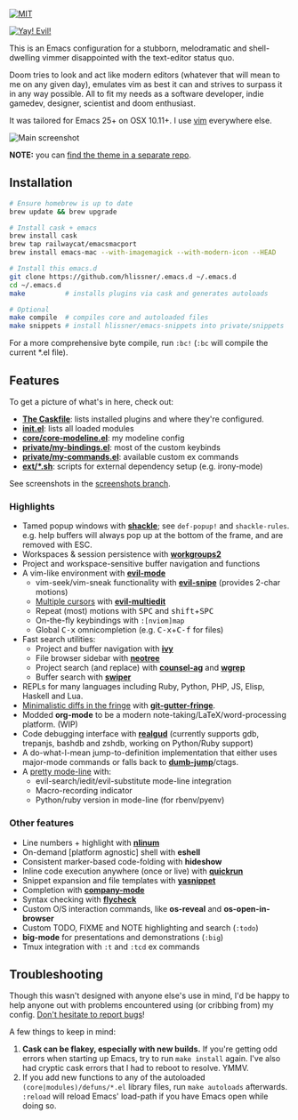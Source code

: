 [![MIT](https://img.shields.io/badge/license-MIT-green.svg)](./LICENSE)

[![Yay! Evil!](https://raw.githubusercontent.com/hlissner/.emacs.d/screenshots/cacochan.png)](http://ultravioletbat.deviantart.com/art/Yay-Evil-111710573)

This is an Emacs configuration for a stubborn, melodramatic and shell-dwelling
vimmer disappointed with the text-editor status quo.

Doom tries to look and act like modern editors (whatever that will mean to me on
any given day), emulates vim as best it can and strives to surpass it in any way
possible. All to fit my needs as a software developer, indie gamedev, designer,
scientist and doom enthusiast.

It was tailored for Emacs 25+ on OSX 10.11+. I use [vim] everywhere else.

![Main screenshot](https://raw.githubusercontent.com/hlissner/.emacs.d/screenshots/main.png?raw=true)

**NOTE:** you can [find the theme in a separate repo](https://github.com/hlissner/emacs-doom-theme).

## Installation

```bash
# Ensure homebrew is up to date
brew update && brew upgrade

# Install cask + emacs
brew install cask
brew tap railwaycat/emacsmacport
brew install emacs-mac --with-imagemagick --with-modern-icon --HEAD

# Install this emacs.d
git clone https://github.com/hlissner/.emacs.d ~/.emacs.d
cd ~/.emacs.d
make          # installs plugins via cask and generates autoloads

# Optional
make compile  # compiles core and autoloaded files
make snippets # install hlissner/emacs-snippets into private/snippets
```

For a more comprehensive byte compile, run `:bc!` (`:bc` will compile the
current *.el file).

## Features

To get a picture of what's in here, check out:

* **[The Caskfile](Cask)**: lists installed plugins and where they're configured.
* **[init.el](init.el)**: lists all loaded modules
* **[core/core-modeline.el](core/core-modeline.el)**: my modeline config
* **[private/my-bindings.el](private/my-bindings.el)**: most of the custom keybinds
* **[private/my-commands.el](private/my-commands.el)**: available custom ex commands
* **[ext/*.sh](ext/)**: scripts for external dependency setup (e.g. irony-mode)

See screenshots in the [screenshots branch][sc].

### Highlights

* Tamed popup windows with **[shackle]**; see `def-popup!` and `shackle-rules`.
  e.g. help buffers will always pop up at the bottom of the frame, and are
  removed with ESC.
* Workspaces & session persistence with **[workgroups2]**
* Project and workspace-sensitive buffer navigation and functions
* A vim-like environment with **[evil-mode]**
  * vim-seek/vim-sneak functionality with **[evil-snipe]** (provides 2-char motions)
  * [Multiple cursors][sc-multiedit] with **[evil-multiedit]**
  * Repeat (most) motions with <kbd>SPC</kbd> and
    <kbd>shift</kbd>+<kbd>SPC</kbd>
  * On-the-fly keybindings with `:[nviom]map`
  * Global <kbd>C-x</kbd> omnicompletion (e.g. <kbd>C-x</kbd>+<kbd>C-f</kbd> for
    files)
* Fast search utilities:
  * Project and buffer navigation with **[ivy]**
  * File browser sidebar with **[neotree]**
  * Project search (and replace) with **[counsel-ag]** and **[wgrep]**
  * Buffer search with **[swiper]**
* REPLs for many languages including Ruby, Python, PHP, JS, Elisp, Haskell and
  Lua.
* [Minimalistic diffs in the fringe][sc-diffs] with **[git-gutter-fringe]**.
* Modded **org-mode** to be a modern note-taking/LaTeX/word-processing platform. (WIP)
* Code debugging interface with **[realgud]** (currently supports gdb, trepanjs,
  bashdb and zshdb, working on Python/Ruby support)
* A do-what-I-mean jump-to-definition implementation that either uses major-mode
  commands or falls back to **[dumb-jump]**/ctags.
* A [pretty mode-line](core/core-modeline.el) with:
  * evil-search/iedit/evil-substitute mode-line integration
  * Macro-recording indicator
  * Python/ruby version in mode-line (for rbenv/pyenv)


### Other features

* Line numbers + highlight with **[nlinum]**
* On-demand [platform agnostic] shell with **eshell**
* Consistent marker-based code-folding with **hideshow**
* Inline code execution anywhere (once or live) with **[quickrun]**
* Snippet expansion and file templates with **[yasnippet]**
* Completion with **[company-mode]**
* Syntax checking with **[flycheck]**
* Custom O/S interaction commands, like **os-reveal** and **os-open-in-browser**
* Custom TODO, FIXME and NOTE highlighting and search (`:todo`)
* **big-mode** for presentations and demonstrations (`:big`)
* Tmux integration with `:t` and `:tcd` ex commands


## Troubleshooting

Though this wasn't designed with anyone else's use in mind, I'd be
happy to help anyone out with problems encountered using (or cribbing
from) my config. [Don't hesitate to report bugs](https://github.com/hlissner/.emacs.d/issues/new)!

A few things to keep in mind:

1. **Cask can be flakey, especially with new builds.** If you're
   getting odd errors when starting up Emacs, try to run `make
   install` again. I've also had cryptic cask errors that I had to
   reboot to resolve. YMMV.
2. If you add new functions to any of the autoloaded
   `(core|modules)/defuns/*.el` library files, run `make autoloads`
   afterwards. `:reload` will reload Emacs' load-path if you have
   Emacs open while doing so.


[auto-yasnippet]: https://melpa.org/#/auto-yasnippet
[company-mode]: https://melpa.org/#/company
[counsel-ag]: https://melpa.org/#/counsel
[dumb-jump]: https://melpa.org/#/dumb-jump
[evil-mode]: https://melpa.org/#/evil
[evil-multiedit]: https://melpa.org/#/evil-multiedit
[evil-snipe]: https://melpa.org/#/evil-snipe
[flycheck]: https://melpa.org/#/flycheck
[git-gutter-fringe]: https://melpa.org/#/git-gutter-fringe
[ivy]: https://melpa.org/#/ivy
[neotree]: https://melpa.org/#/neotree
[nlinum]: http://elpa.gnu.org/packages/nlinum.html
[quickrun]: https://melpa.org/#/quickrun
[realgud]: https://melpa.org/#/realgud
[repl-toggle]: https://melpa.org/#/repl-toggle
[shackle]: https://melpa.org/#/shackle
[swiper]: https://melpa.org/#/swiper
[workgroups2]: https://melpa.org/#/workgroups2
[wgrep]: https://melpa.org/#/wgrep
[yasnippet]: https://melpa.org/#/yasnippet

[sc]: https://github.com/hlissner/.emacs.d/tree/screenshots
[sc-diffs]: https://github.com/hlissner/.emacs.d/blob/screenshots/git-gutter.png?raw=true
[sc-multiedit]: https://raw.githubusercontent.com/hlissner/evil-multiedit/screenshots/main.gif?raw=true
[vim]: https://github.com/hlissner/.vim

